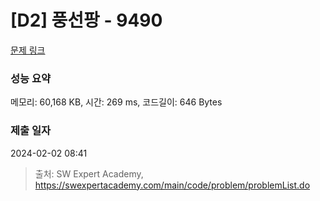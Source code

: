 # [D2] 풍선팡 - 9490 

[문제 링크](https://swexpertacademy.com/main/code/problem/problemDetail.do?contestProbId=AXAerAPaVXMDFARP) 

### 성능 요약

메모리: 60,168 KB, 시간: 269 ms, 코드길이: 646 Bytes

### 제출 일자

2024-02-02 08:41



> 출처: SW Expert Academy, https://swexpertacademy.com/main/code/problem/problemList.do